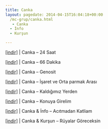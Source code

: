 ```yaml
---
title: Canka
layout: pagedate: 2014-04-15T16:04:18+00:00
  /mc-grup/canka.html
   - Canka
  - İnfo
  - Kurşun

---
```

<a href="https://cloud.mail.ru/public/9d7d280eb219/Canka%20-%2024%20Saat" target="_blank">[indir]</a> | Canka &#8211; 24 Saat

<a href="https://cloud.mail.ru/public/8e301954fdf8/Canka%20-%2066%20Dakika%20%5BMixTape%5D" target="_blank">[indir]</a> | Canka &#8211; 66 Dakika

<a href="https://cloud.mail.ru/public/11ffacd1f75c/Canka%20-%20Genosit" target="_blank">[indir]</a> | Canka &#8211; Genosit

<a href="https://cloud.mail.ru/public/3840135fe367/Canka%20-%20Isaret%20ve%20Orta%20Parmak%20Arasi%20L.P" target="_blank">[indir]</a> | Canka &#8211; İşaret ve Orta parmak Arası

<a href="https://cloud.mail.ru/public/71b8a36c881d/Canka%20-%20Kaldigimiz%20Yerden" target="_blank">[indir]</a> | Canka &#8211; Kaldığımız Yerden

<a href="https://cloud.mail.ru/public/2df63f4cfa87/Canka%20-%20Konuya%20Girelim" target="_blank">[indir]</a> | Canka &#8211; Konuya Girelim

<a href="https://cloud.mail.ru/public/d149f067aa9f/Canka%20%26%20Info%20-%20Ac%C4%B1tmadan%20Katliam" target="_blank">[indir]</a> | Canka & İnfo &#8211; Acıtmadan Katliam

<a href="https://cloud.mail.ru/public/d95b247fa328/Canka%20%26%20Kur%C5%9Eun%20-%20R%C3%BCyalar%20G%C3%B6receksin" target="_blank">[indir]</a> | Canka & Kurşun &#8211; Rüyalar Göreceksin